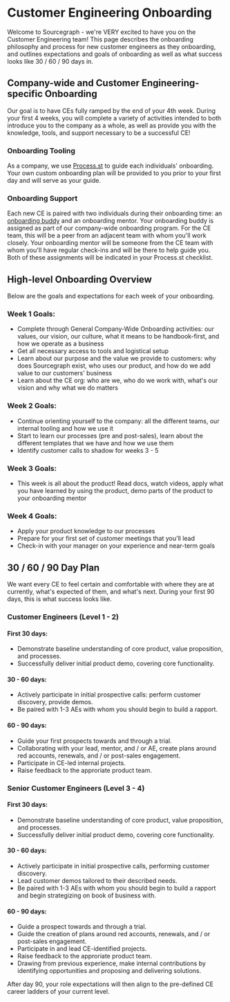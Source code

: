 # Customer Engineering Onboarding

Welcome to Sourcegraph - we're VERY excited to have you on the Customer Engineering team! This page describes the onboarding philosophy and process for new customer engineers as they onboarding, and outlines expectations and goals of onboarding as well as what success looks like 30 / 60 / 90 days in.


## Company-wide and Customer Engineering-specific Onboarding
Our goal is to have CEs fully ramped by the end of your 4th week. During your first 4 weeks, you will complete a variety of activities intended to both introduce you to the company as a whole, as well as provide you with the knowledge, tools, and support necessary to be a successful CE! 

### Onboarding Tooling
As a company, we use [Process.st](https://app.process.st/reports/) to guide each individuals' onboarding. Your own custom onboarding plan will be provided to you prior to your first day and will serve as your guide.

### Onboarding Support
Each new CE is paired with two individuals during their onboarding time: an [onboarding buddy](https://about.sourcegraph.com/handbook/people-ops/onboarding/buddy-program) and an onboarding mentor. Your onboarding buddy is assigned as part of our company-wide onboarding program. For the CE team, this will be a peer from an adjacent team with whom you'll work closely. Your onboarding mentor will be someone from the CE team with whom you'll have regular check-ins and will be there to help guide you. Both of these assignments will be indicated in your Process.st checklist.



## High-level Onboarding Overview
Below are the goals and expectations for each week of your onboarding.

### Week 1 Goals:
- Complete through General Company-Wide Onboarding activities: our values, our vision, our culture, what it means to be handbook-first, and how we operate as a business
- Get all necessary access to tools and logistical setup
- Learn about our purpose and the value we provide to customers: why does Sourcegraph exist, who uses our product, and how do we add value to our customers' business
- Learn about the CE org: who are we, who do we work with, what's our vision and why what we do matters


### Week 2 Goals:
- Continue orienting yourself to the company: all the different teams, our internal tooling and how we use it
- Start to learn our processes (pre and post-sales), learn about the different templates that we have and how we use them
- Identify customer calls to shadow for weeks 3 - 5


### Week 3 Goals:
- This week is all about the product! Read docs, watch videos, apply what you have learned by using the product, demo parts of the product to your onboarding mentor


### Week 4 Goals:
- Apply your product knowledge to our processes
- Prepare for your first set of customer meetings that you'll lead
- Check-in with your manager on your experience and near-term goals


## 30 / 60 / 90 Day Plan
We want every CE to feel certain and comfortable with where they are at currently, what's expected of them, and what's next. During your first 90 days, this is what success looks like.

### Customer Engineers (Level 1 - 2)

#### First 30 days:
- Demonstrate baseline understanding of core product, value proposition, and processes. 
- Successfully deliver initial product demo, covering core functionality.

#### 30 - 60 days:
- Actively participate in initial prospective calls: perform customer discovery, provide demos. 
- Be paired with 1-3 AEs with whom you should begin to build a rapport.

#### 60 - 90 days:
- Guide your first prospects towards and through a trial. 
- Collaborating with your lead, mentor, and / or AE, create plans around red accounts, renewals, and / or post-sales engagement. 
- Participate in CE-led internal projects. 
- Raise feedback to the approriate product team.


### Senior Customer Engineers (Level 3 - 4)

#### First 30 days:
- Demonstrate baseline understanding of core product, value proposition, and processes. 
- Successfully deliver initial product demo, covering core functionality.

#### 30 - 60 days:
- Actively participate in initial prospective calls, performing customer discovery. 
- Lead customer demos tailored to their described needs. 
- Be paired with 1-3 AEs with whom you should begin to build a rapport and begin strategizing on book of business with.

#### 60 - 90 days:
- Guide a prospect towards and through a trial. 
- Guide the creation of plans around red accounts, renewals, and / or post-sales engagement. 
- Participate in and lead CE-identified projects. 
- Raise feedback to the approriate product team. 
- Drawing from previous experience, make internal contributions by identifying opportunities and proposing and delivering solutions.

After day 90, your role expectations will then align to the pre-defined CE career ladders of your current level.

